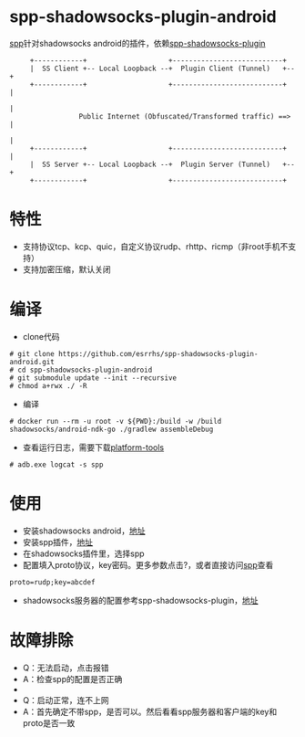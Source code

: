 # spp-shadowsocks-plugin-android
[spp](https://github.com/esrrhs/spp)针对shadowsocks android的插件，依赖[spp-shadowsocks-plugin](https://github.com/esrrhs/spp-shadowsocks-plugin)
```
     +------------+                    +---------------------------+
     |  SS Client +-- Local Loopback --+  Plugin Client (Tunnel)   +--+
     +------------+                    +---------------------------+  |
                                                                      |
                 Public Internet (Obfuscated/Transformed traffic) ==> |
                                                                      |
     +------------+                    +---------------------------+  |
     |  SS Server +-- Local Loopback --+  Plugin Server (Tunnel)   +--+
     +------------+                    +---------------------------+
```

# 特性
* 支持协议tcp、kcp、quic，自定义协议rudp、rhttp、ricmp（非root手机不支持）
* 支持加密压缩，默认关闭

# 编译
* clone代码
```
# git clone https://github.com/esrrhs/spp-shadowsocks-plugin-android.git
# cd spp-shadowsocks-plugin-android
# git submodule update --init --recursive
# chmod a+rwx ./ -R
```
* 编译
```
# docker run --rm -u root -v ${PWD}:/build -w /build shadowsocks/android-ndk-go ./gradlew assembleDebug
```
* 查看运行日志，需要下载[platform-tools](https://developer.android.com/studio/releases/platform-tools)
```
# adb.exe logcat -s spp
```

# 使用
* 安装shadowsocks android，[地址](https://github.com/shadowsocks/shadowsocks-android)
* 安装spp插件，[地址](https://github.com/esrrhs/spp-shadowsocks-plugin-android/releases)
* 在shadowsocks插件里，选择spp
* 配置填入proto协议，key密码。更多参数点击?，或者直接访问[spp](https://github.com/esrrhs/spp)查看
```
proto=rudp;key=abcdef
```
* shadowsocks服务器的配置参考spp-shadowsocks-plugin，[地址](https://github.com/esrrhs/spp-shadowsocks-plugin)

# 故障排除
* Q：无法启动，点击报错
* A：检查spp的配置是否正确
* 
* Q：启动正常，连不上网
* A：首先确定不带spp，是否可以。然后看看spp服务器和客户端的key和proto是否一致

